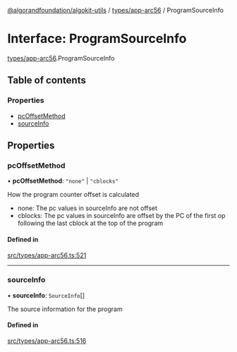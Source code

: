 [@algorandfoundation/algokit-utils](../README.md) / [types/app-arc56](../modules/types_app_arc56.md) / ProgramSourceInfo

# Interface: ProgramSourceInfo

[types/app-arc56](../modules/types_app_arc56.md).ProgramSourceInfo

## Table of contents

### Properties

- [pcOffsetMethod](types_app_arc56.ProgramSourceInfo.md#pcoffsetmethod)
- [sourceInfo](types_app_arc56.ProgramSourceInfo.md#sourceinfo)

## Properties

### pcOffsetMethod

• **pcOffsetMethod**: ``"none"`` \| ``"cblocks"``

How the program counter offset is calculated
- none: The pc values in sourceInfo are not offset
- cblocks: The pc values in sourceInfo are offset by the PC of the first op following the last cblock at the top of the program

#### Defined in

[src/types/app-arc56.ts:521](https://github.com/algorandfoundation/algokit-utils-ts/blob/main/src/types/app-arc56.ts#L521)

___

### sourceInfo

• **sourceInfo**: `SourceInfo`[]

The source information for the program

#### Defined in

[src/types/app-arc56.ts:516](https://github.com/algorandfoundation/algokit-utils-ts/blob/main/src/types/app-arc56.ts#L516)
